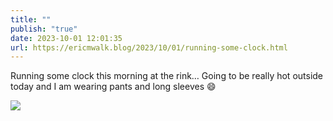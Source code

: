 ```yaml
---
title: ""
publish: "true"
date: 2023-10-01 12:01:35
url: https://ericmwalk.blog/2023/10/01/running-some-clock.html
---
```

Running some clock this morning at the rink… Going to be really hot outside today and I am wearing pants and long sleeves 😄

![](https://ericmwalk.blog/uploads/2023/62d1e228-9f5b-475d-8488-d282038f4f97.jpg)